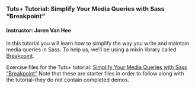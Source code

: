 ### Tuts+ Tutorial: Simplify Your Media Queries with Sass “Breakpoint”
#### Instructor: Joren Van Hee

In this tutorial you will learn how to simplify the way you write and maintain media queries in Sass. To help us, we’ll be using a mixin library called [Breakpoint](http://breakpoint-sass.com/).

Exercise files for the Tuts+ tutorial: [Simplify Your Media Queries with Sass “Breakpoint”](http://webdesign.tutsplus.com/tutorials/simplify-your-media-queries-with-sass-breakpoint--cms-22706) Note that these are starter files in order to follow along with the tutorial–they do not contain completed demos.
